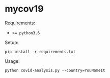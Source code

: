 # mycov19

Requirements:
- `>= python3.6`

Setup:

```shell script
pip install -r requirements.txt
```

Usage:
```shell script
python covid-analysis.py --country=YouNameIt
```
